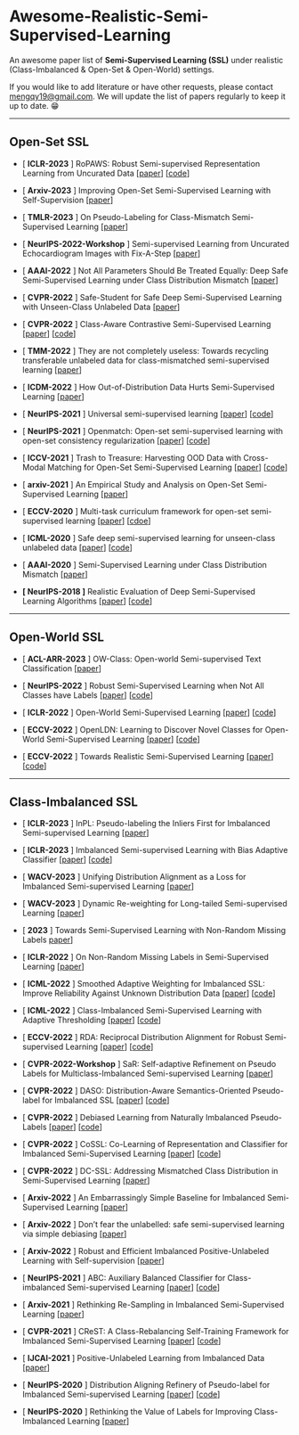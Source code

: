 # Awesome-Realistic-Semi-Supervised-Learning
An awesome paper list of **Semi-Supervised Learning (SSL)** under realistic (Class-Imbalanced & Open-Set & Open-World) settings. 

If you would like to add literature or have other requests, please contact mengqy19@gmail.com.
We will update the list of papers regularly to keep it up to date. :grin:

------

## Open-Set SSL

- [ **ICLR-2023** ] RoPAWS: Robust Semi-supervised Representation Learning from Uncurated Data [[paper](https://openreview.net/pdf?id=G1H4NSATlr)] [[code](https://openreview.net/attachment?id=G1H4NSATlr&name=supplementary_material)]
- [ **Arxiv-2023** ] Improving Open-Set Semi-Supervised Learning with Self-Supervision [[paper](https://arxiv.org/pdf/2301.10127)]
- [ **TMLR-2023** ] On Pseudo-Labeling for Class-Mismatch Semi-Supervised Learning [[paper](https://openreview.net/forum?id=tLG26QxoD8)]
- [ **NeurIPS-2022-Workshop** ] Semi-supervised Learning from Uncurated Echocardiogram Images with Fix-A-Step [[paper](https://www.michaelchughes.com/papers/HuangSidhomEtAl_MedNeurIPS_2022.pdf)]
- [ **AAAI-2022** ] Not All Parameters Should Be Treated Equally: Deep Safe Semi-Supervised Learning under Class Distribution Mismatch [[paper](https://ojs.aaai.org/index.php/AAAI/article/view/20644/20403)]
- [ **CVPR-2022** ] Safe-Student for Safe Deep Semi-Supervised Learning with Unseen-Class Unlabeled Data [[paper](https://openaccess.thecvf.com/content/CVPR2022/papers/He_Safe-Student_for_Safe_Deep_Semi-Supervised_Learning_With_Unseen-Class_Unlabeled_Data_CVPR_2022_paper.pdf)]
- [ **CVPR-2022** ] Class-Aware Contrastive Semi-Supervised Learning [[paper](https://arxiv.org/pdf/2203.02261)] [[code](https://github.com/TencentYoutuResearch/Classification-SemiCLS)]
- [ **TMM-2022** ] They are not completely useless: Towards recycling transferable unlabeled data for class-mismatched semi-supervised learning [[paper](https://ieeexplore.ieee.org/abstract/document/9786767/)]
- [ **ICDM-2022** ] How Out-of-Distribution Data Hurts Semi-Supervised Learning [[paper](https://arxiv.org/pdf/2010.03658)]
- [ **NeurIPS-2021** ] Universal semi-supervised learning [[paper](https://proceedings.neurips.cc/paper/2021/hash/e06f967fb0d355592be4e7674fa31d26-Abstract.html)] [[code](https://github.com/josephioos/cafa)]
- [ **NeurIPS-2021** ] Openmatch: Open-set semi-supervised learning with open-set consistency regularization [[paper](https://proceedings.neurips.cc/paper/2021/hash/da11e8cd1811acb79ccf0fd62cd58f86-Abstract.html)] [[code](https://github.com/VisionLearningGroup/OP_Match)]
- [ **ICCV-2021** ] Trash to Treasure: Harvesting OOD Data with Cross-Modal Matching for Open-Set Semi-Supervised Learning [[paper](http://openaccess.thecvf.com/content/ICCV2021/html/Huang_Trash_To_Treasure_Harvesting_OOD_Data_With_Cross-Modal_Matching_for_ICCV_2021_paper.html)] [[code](https://github.com/huangjk97/T2T)]
- [ **arxiv-2021** ] An Empirical Study and Analysis on Open-Set Semi-Supervised Learning [[paper](https://arxiv.org/pdf/2101.08237)]
- [ **ECCV-2020** ] Multi-task curriculum framework for open-set semi-supervised learning [[paper](https://link.springer.com/chapter/10.1007/978-3-030-58610-2_26)] [[cdoe](https://github.com/YU1ut/Multi-Task-Curriculum-Framework-for-Open-Set-SSL)]
- [ **ICML-2020** ] Safe deep semi-supervised learning for unseen-class unlabeled data [[paper](https://proceedings.mlr.press/v119/guo20i.html)] [[code](https://github.com/guolz-ml/DS3L)]

- [ **AAAI-2020** ] Semi-Supervised Learning under Class Distribution Mismatch [[paper](https://ojs.aaai.org/index.php/AAAI/article/view/5763/5619)]
- **[ NeurIPS-2018 ]** Realistic Evaluation of Deep Semi-Supervised Learning Algorithms [[paper](https://proceedings.neurips.cc/paper/2018/file/c1fea270c48e8079d8ddf7d06d26ab52-Paper.pdf)] [[code](https://github.com/brain-research/realistic-ssl-evaluation)]

------

## Open-World SSL

- [ **ACL-ARR-2023** ] OW-Class: Open-world Semi-supervised Text Classification [[paper](https://openreview.net/pdf?id=wQxftYkCdE)]

- [ **NeurIPS-2022** ] Robust Semi-Supervised Learning when Not All Classes have Labels [[paper](https://openreview.net/pdf?id=lDohSFOHr0)] [[code](https://www.lamda.nju.edu.cn/code_NACH.ashx)]

- [ **ICLR-2022** ] Open-World Semi-Supervised Learning [[paper](https://openreview.net/pdf?id=O-r8LOR-CCA)] [[code](https://github.com/snap-stanford/orca)]
- [ **ECCV-2022** ] OpenLDN: Learning to Discover Novel Classes for Open-World Semi-Supervised Learning [[paper](https://link.springer.com/chapter/10.1007/978-3-031-19821-2_22)] [[code](https://github.com/nayeemrizve/OpenLDN)]
- [ **ECCV-2022** ] Towards Realistic Semi-Supervised Learning [[paper](https://www.ecva.net/papers/eccv_2022/papers_ECCV/papers/136910423.pdf)] [[code](https://github.com/nayeemrizve/TRSSL)]



------

## Class-Imbalanced SSL

- [ **ICLR-2023** ] InPL: Pseudo-labeling the Inliers First for Imbalanced Semi-supervised Learning [[paper](https://openreview.net/pdf?id=m6ahb1mpwwX)]
- [ **ICLR-2023** ] Imbalanced Semi-supervised Learning with Bias Adaptive Classifier [[paper](https://openreview.net/pdf?id=rVM8wD2G7Dy)] [[code](https://github.com/renzhenwang/bias-adaptive-classifier)]
- [ **WACV-2023** ] Unifying Distribution Alignment as a Loss for Imbalanced Semi-supervised Learning [[paper](https://openaccess.thecvf.com/content/WACV2023/papers/Lazarow_Unifying_Distribution_Alignment_as_a_Loss_for_Imbalanced_Semi-Supervised_Learning_WACV_2023_paper.pdf)]
- [ **WACV-2023** ] Dynamic Re-weighting for Long-tailed Semi-supervised Learning [[paper](https://openaccess.thecvf.com/content/WACV2023/papers/Peng_Dynamic_Re-Weighting_for_Long-Tailed_Semi-Supervised_Learning_WACV_2023_paper.pdf)]
- [ **2023** ] Towards Semi-Supervised Learning with Non-Random Missing Labels [paper](https://openreview.net/pdf?id=aibmXGQJPs0)]
- [ **ICLR-2022** ] On Non-Random Missing Labels in Semi-Supervised Learning [[paper](https://arxiv.org/pdf/2206.14923)]

- [ **ICML-2022** ] Smoothed Adaptive Weighting for Imbalanced SSL: Improve Reliability Against Unknown Distribution Data [[paper](https://proceedings.mlr.press/v162/lai22b/lai22b.pdf)] [[code](https://github.com/ZJUJeffLai/SAW_SSL)]
- [ **ICML-2022** ] Class-Imbalanced Semi-Supervised Learning with Adaptive Thresholding [[paper](https://proceedings.mlr.press/v162/guo22e/guo22e.pdf)] [[code](https://github.com/guolz-ml/Class-Imbalanced-SSL)]
- [ **ECCV-2022** ] RDA: Reciprocal Distribution Alignment for Robust Semi-supervised Learning [[paper](https://www.ecva.net/papers/eccv_2022/papers_ECCV/papers/136900527.pdf)] [[code](https://github.com/NJUyued/RDA4RobustSSL)]
- [ **CVPR-2022-Workshop** ] SaR: Self-adaptive Refinement on Pseudo Labels for Multiclass-Imbalanced Semi-supervised Learning [[paper](https://openaccess.thecvf.com/content/CVPR2022W/L3D-IVU/papers/Lai_SaR_Self-Adaptive_Refinement_on_Pseudo_Labels_for_Multiclass-Imbalanced_Semi-Supervised_Learning_CVPRW_2022_paper.pdf)]

- [ **CVPR-2022** ] DASO: Distribution-Aware Semantics-Oriented Pseudo-label for Imbalanced SSL [[paper](https://arxiv.org/abs/2106.05682)] [[code](https://github.com/ytaek-oh/daso)]

- [ **CVPR-2022** ] Debiased Learning from Naturally Imbalanced Pseudo-Labels [[paper](https://arxiv.org/abs/2201.01490)] [[code](https://github.com/frank-xwang/debiased-pseudo-labeling)]

- [ **CVPR-2022** ] CoSSL: Co-Learning of Representation and Classifier for Imbalanced Semi-Supervised Learning [[paper](https://arxiv.org/abs/2112.04564)] [[code](https://github.com/YUE-FAN/CoSSL)]

- [ **CVPR-2022** ] DC-SSL: Addressing Mismatched Class Distribution in Semi-Supervised Learning [[paper](https://openaccess.thecvf.com/content/CVPR2022/papers/Zhao_DC-SSL_Addressing_Mismatched_Class_Distribution_in_Semi-Supervised_Learning_CVPR_2022_paper.pdf)]

- [ **Arxiv-2022** ] An Embarrassingly Simple Baseline for Imbalanced Semi-Supervised Learning [[paper](https://arxiv.org/abs/2211.11086)]

- [ **Arxiv-2022** ] Don’t fear the unlabelled: safe semi-supervised learning via simple debiasing [[paper](https://arxiv.org/pdf/2203.07512)]

- [ **Arxiv-2022** ] Robust and Efficient Imbalanced Positive-Unlabeled Learning with Self-supervision [[paper](https://arxiv.org/pdf/2209.02459)]

- [ **NeurIPS-2021** ] ABC: Auxiliary Balanced Classifier for Class-imbalanced Semi-supervised Learning [[paper](https://arxiv.org/pdf/2110.10368)] [[code](https://github.com/LeeHyuck/ABC)]

- [ **Arxiv-2021** ] Rethinking Re-Sampling in Imbalanced Semi-Supervised Learning [[paper](https://arxiv.org/pdf/2106.00209)]

- [ **CVPR-2021** ] CReST: A Class-Rebalancing Self-Training Framework for Imbalanced Semi-Supervised Learning [[paper](https://arxiv.org/pdf/2102.09559)] [[code](https://github.com/google-research/crest)]

- [ **IJCAI-2021** ] Positive-Unlabeled Learning from Imbalanced Data [[paper](https://www.ijcai.org/proceedings/2021/0412.pdf)]

- [ **NeurIPS-2020** ] Distribution Aligning Refinery of Pseudo-label for Imbalanced Semi-supervised Learning [[paper](https://arxiv.org/pdf/2007.08844)] [[code](https://github.com/bbuing9/DARP)]

- [ **NeurIPS-2020** ] Rethinking the Value of Labels for Improving Class-Imbalanced Learning [[paper](https://arxiv.org/pdf/2006.07529)]

  

